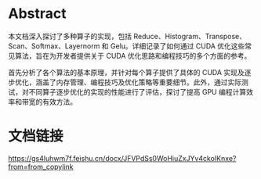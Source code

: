 # Abstract
本文档深入探讨了多种算子的实现，包括 Reduce、Histogram、Transpose、Scan、Softmax、Layernorm 和 Gelu。详细记录了如何通过 CUDA 优化这些常见算法，旨在为开发者提供关于 CUDA 优化思路和编程技巧的多个方面的参考。

首先分析了各个算法的基本原理，并针对每个算子提供了具体的 CUDA 实现及逐步优化，涵盖了内存管理、编程技巧及优化策略等重要细节。此外，通过实际测试，对不同算子逐步优化的实现的性能进行了评估，探讨了提高 GPU 编程计算效率和带宽的有效方法。

# 文档链接
https://gs4luhwm7f.feishu.cn/docx/JFVPdSs0WoHiuZxJYv4ckoIKnxe?from=from_copylink
